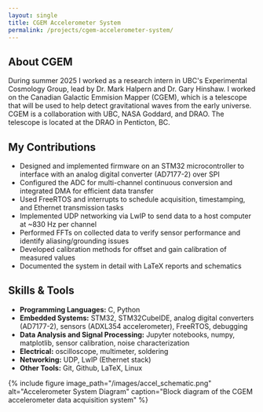 ```yaml
---
layout: single
title: CGEM Accelerometer System
permalink: /projects/cgem-accelerometer-system/
---
```


## About CGEM
During summer 2025 I worked as a research intern in UBC's Experimental Cosmology Group, lead by Dr. Mark Halpern and Dr. Gary Hinshaw. I worked on the Canadian Galactic Emmision Mapper (CGEM), which is a telescope that will be used to help detect gravitational waves from the early universe. CGEM is a collaboration with UBC, NASA Goddard, and DRAO. The telescope is located at the DRAO in Penticton, BC.

## My Contributions
- Designed and implemented firmware on an STM32 microcontroller to interface with an analog digital converter (AD7177-2) over SPI
- Configured the ADC for multi-channel continuous conversion and integrated DMA for efficient data transfer
- Used FreeRTOS and interrupts to schedule acquisition, timestamping, and Ethernet transmission tasks
- Implemented UDP networking via LwIP to send data to a host computer at ~830 Hz per channel
- Performed FFTs on collected data to verify sensor performance and identify aliasing/grounding issues
- Developed calibration methods for offset and gain calibration of measured values
- Documented the system in detail with LaTeX reports and schematics

## Skills & Tools
- **Programming Languages:** C, Python
- **Embedded Systems:** STM32, STM32CubeIDE, analog digital converters (AD7177-2), sensors (ADXL354 accelerometer), FreeRTOS, debugging
- **Data Analysis and Signal Processing:** Jupyter notebooks, numpy, matplotlib, sensor calibration, noise characterization
- **Electrical:** oscilloscope, multimeter, soldering
- **Networking:** UDP, LwIP (Ethernet stack)
- **Other Tools:** Git, Github, LaTeX, Linux

{% include figure image_path="/images/accel_schematic.png"
   alt="Accelerometer System Diagram"
   caption="Block diagram of the CGEM accelerometer data acquisition system" %}



